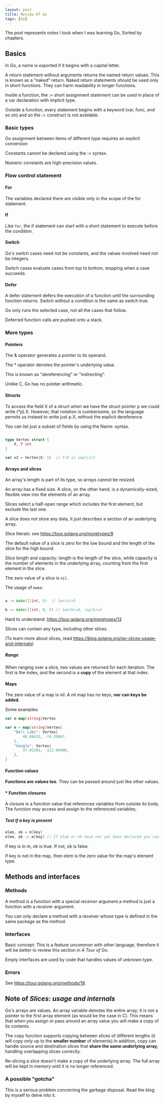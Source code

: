 ```yaml
---
layout: post
title: Review Of Go
tags: [Go]
---
```


The post represents notes I took when I was learning Go, Sorted by chapters.

## Basics

In Go, a name is exported if it begins with a capital letter.

A return statement without arguments returns the named return values. This is known as a "naked" return. Naked return statements should be used only in short functions. They can harm readability in longer functions.

Inside a function, the := short assignment statement can be used in place of a var declaration with implicit type.

Outside a function, every statement begins with a keyword (var, func, and so on) and so the := construct is not available.

### Basic types

Go assignment between items of different type requires an explicit conversion

Constants cannot be declared using the := syntax.

Numeric constants are high-precision values.

### Flow control statement

#### For

The variables declared there are visible only in the scope of the for statement.

#### If

Like `for`, the if statement can start with a short statement to execute before the condition.

#### Switch

Go's switch cases need not be constants, and the values involved need not be integers.

Switch cases evaluate cases from top to bottom, stopping when a case succeeds.

#### Defer

A defer statement defers the execution of a function until the surrounding function returns.
Switch without a condition is the same as switch true.

Go only runs the selected case, not all the cases that follow. 

Deferred function calls are pushed onto a stack.

### More types

#### Pointers

The & operator generates a pointer to its operand.

The \* operator denotes the pointer's underlying value.

This is known as "dereferencing" or "indirecting".

Unlike C, Go has no pointer arithmetic.

#### Structs

To access the field X of a struct when we have the struct pointer p we could write (\*p).X. However, that notation is cumbersome, so the language permits us instead to write just p.X, without the explicit dereference.

You can list just a subset of fields by using the Name: syntax.

```go

type Vertex struct {
    X, Y int
}

var v2 = Vertex{X: 1}  // Y:0 is implicit

```

#### Arrays and slices

An array's length is part of its type, so arrays cannot be resized.

An array has a fixed size. A slice, on the other hand, is a dynamically-sized, flexible view into the elements of an array.

Slices select a half-open range which includes the first element, but exclude the last one.

A slice does not store any data, it just describes a section of an underlying array.

Slice literals: see https://tour.golang.org/moretypes/9

The default value of a slice is zero for the low bound and the length of the slice for the high bound.

Slice length and capacity: length is the length of the slice, while capacity is the number of elements in the underlying array, counting from the first element in the slice.

The zero value of a slice is `nil`.

The usage of `make`:

```go

a := make([]int, 5)  // len(a)=5

b := make([]int, 0, 5) // len(b)=0, cap(b)=5

```

Hard to understand: https://tour.golang.org/moretypes/13

Slices can contain any type, including other slices.

(To learn more about slices, read https://blog.golang.org/go-slices-usage-and-internals)

##### Range

When ranging over a slice, two values are returned for each iteration. The first is the index, and the second is a **copy** of the element at that index.

#### Maps

The zero value of a map is nil. A nil map has no keys, **nor can keys be added**.

Some examples:

```go
var m map[string]Vertex

var m = map[string]Vertex{
    "Bell Labs": Vertex{
        40.68433, -74.39967,
    },
    "Google": Vertex{
        37.42202, -122.08408,
    },
}
```

#### Function values

**Functions are values too**. They can be passed around just like other values.

#### \* Function closures 

A closure is a function value that references variables from outside its body. The function may access and assign to the referenced variables;

##### Test if a key is present

```go
elem, ok = m[key]
elem, ok := m[key] // If elem or ok have not yet been declared you could use a short declaration form
```

If key is in m, ok is true. If not, ok is false.

If key is not in the map, then elem is the zero value for the map's element type.

## Methods and interfaces

### Methods

A method is a function with a special *receiver* argument.a method is just a function with a receiver argument.

You can only declare a method with a receiver whose type is defined in the same package as the method.

### Interfaces

Basic concept: This is a feature uncommon with other language, therefore it will be better to review this section in *A Tour of Go*.

Empty interfaces are used by code that handles values of unknown type.

### Errors

See https://tour.golang.org/methods/19.

## Note of *Slices: usage and internals*

Go's arrays are values. An array variable denotes the entire array; it is not a pointer to the first array element (as would be the case in C). This means that when you assign or pass around an array value you will make a copy of its contents.

The copy function supports copying between slices of different lengths (it will copy only up to the **smaller number** of elements).In addition, copy can handle source and destination slices that **share the same underlying array**, handling overlapping slices correctly.

Re-slicing a slice doesn't make a copy of the underlying array. The full array will be kept in memory until it is no longer referenced.

### A possible "gotcha"

This is a serious problem concerning the garbage disposal. Read the blog by myself to delve into it.
